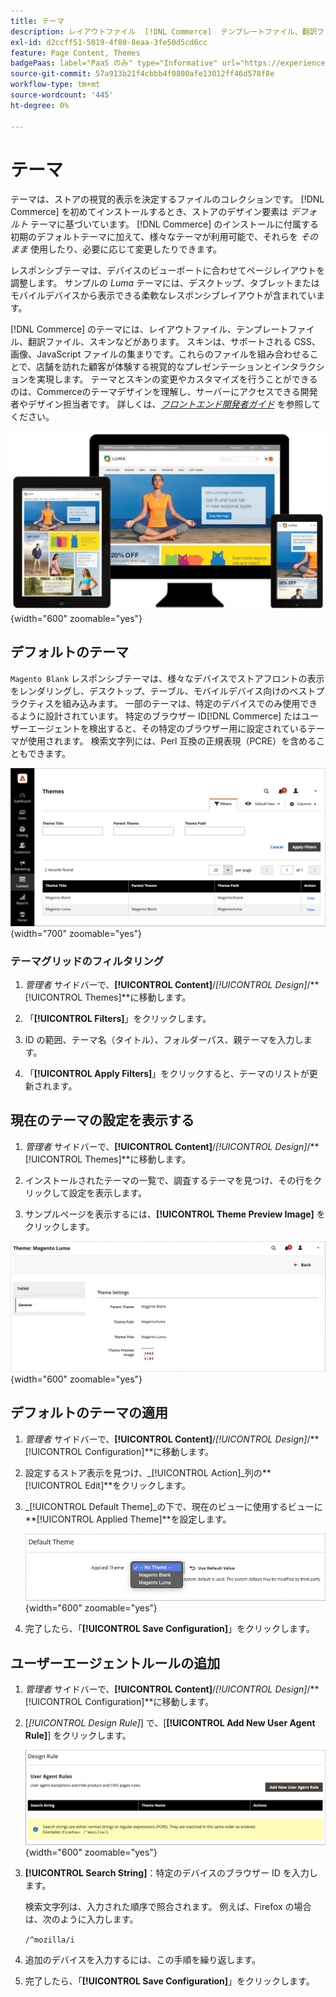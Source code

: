 ```yaml
---
title: テーマ
description: レイアウトファイル  [!DNL Commerce]  テンプレートファイル、翻訳ファイル、ストアのルックアンドフィールを定義するスキンなど、テーマについて説明します。
exl-id: d2ccff51-5019-4f80-8eaa-3fe50d5cd6cc
feature: Page Content, Themes
badgePaas: label="PaaS のみ" type="Informative" url="https://experienceleague.adobe.com/en/docs/commerce/user-guides/product-solutions" tooltip="Adobe Commerce on Cloud プロジェクト（Adobeが管理する PaaS インフラストラクチャ）およびオンプレミスプロジェクトにのみ適用されます。"
source-git-commit: 57a913b21f4cbbb4f0800afe13012ff46d578f8e
workflow-type: tm+mt
source-wordcount: '445'
ht-degree: 0%

---
```


# テーマ

テーマは、ストアの視覚的表示を決定するファイルのコレクションです。 [!DNL Commerce] を初めてインストールするとき、ストアのデザイン要素は _デフォルト_ テーマに基づいています。 [!DNL Commerce] のインストールに付属する初期のデフォルトテーマに加えて、様々なテーマが利用可能で、それらを _そのまま_ 使用したり、必要に応じて変更したりできます。

レスポンシブテーマは、デバイスのビューポートに合わせてページレイアウトを調整します。 サンプルの _Luma_ テーマには、デスクトップ、タブレットまたはモバイルデバイスから表示できる柔軟なレスポンシブレイアウトが含まれています。

[!DNL Commerce] のテーマには、レイアウトファイル、テンプレートファイル、翻訳ファイル、スキンなどがあります。 スキンは、サポートされる CSS、画像、JavaScript ファイルの集まりです。これらのファイルを組み合わせることで、店舗を訪れた顧客が体験する視覚的なプレゼンテーションとインタラクションを実現します。 テーマとスキンの変更やカスタマイズを行うことができるのは、Commerceのテーマデザインを理解し、サーバーにアクセスできる開発者やデザイン担当者です。 詳しくは、[_フロントエンド開発者ガイド_](https://developer.adobe.com/commerce/frontend-core/guide/themes/) を参照してください。

![Luma テーマ ](./assets/design-responsive.png){width="600" zoomable="yes"}

## デフォルトのテーマ

`Magento Blank` レスポンシブテーマは、様々なデバイスでストアフロントの表示をレンダリングし、デスクトップ、テーブル、モバイルデバイス向けのベストプラクティスを組み込みます。 一部のテーマは、特定のデバイスでのみ使用できるように設計されています。 特定のブラウザー ID[!DNL Commerce] たはユーザーエージェントを検出すると、その特定のブラウザー用に設定されているテーマが使用されます。 検索文字列には、Perl 互換の正規表現（PCRE）を含めることもできます。

![ テーマ ](./assets/themes.png){width="700" zoomable="yes"}

### テーマグリッドのフィルタリング

1. _管理者_ サイドバーで、**[!UICONTROL Content]**/_[!UICONTROL Design]_/**[!UICONTROL Themes]**に移動します。

1. 「**[!UICONTROL Filters]**」をクリックします。

1. ID の範囲、テーマ名（タイトル）、フォルダーパス、親テーマを入力します。

1. 「**[!UICONTROL Apply Filters]**」をクリックすると、テーマのリストが更新されます。

## 現在のテーマの設定を表示する

1. _管理者_ サイドバーで、**[!UICONTROL Content]**/_[!UICONTROL Design]_/**[!UICONTROL Themes]**に移動します。

1. インストールされたテーマの一覧で、調査するテーマを見つけ、その行をクリックして設定を表示します。

1. サンプルページを表示するには、**[!UICONTROL Theme Preview Image]** をクリックします。

![ テーマをプレビュー ](./assets/theme-settings.png){width="600" zoomable="yes"}

## デフォルトのテーマの適用

1. _管理者_ サイドバーで、**[!UICONTROL Content]**/_[!UICONTROL Design]_/**[!UICONTROL Configuration]**に移動します。

1. 設定するストア表示を見つけ、_[!UICONTROL Action]_列の&#x200B;**[!UICONTROL Edit]**をクリックします。

1. _[!UICONTROL Default Theme]_の下で、現在のビューに使用するビューに&#x200B;**[!UICONTROL Applied Theme]**を設定します。

   ![ 適用されたテーマ ](./assets/theme-default-apply.png){width="600" zoomable="yes"}

1. 完了したら、「**[!UICONTROL Save Configuration]**」をクリックします。

## ユーザーエージェントルールの追加

1. _管理者_ サイドバーで、**[!UICONTROL Content]**/_[!UICONTROL Design]_/**[!UICONTROL Configuration]**に移動します。

1. [_[!UICONTROL Design Rule]_] で、[**[!UICONTROL Add New User Agent Rule]**] をクリックします。

   ![ 設計規程 ](./assets/theme-design-rule.png){width="600" zoomable="yes"}

1. **[!UICONTROL Search String]**：特定のデバイスのブラウザー ID を入力します。

   検索文字列は、入力された順序で照合されます。 例えば、Firefox の場合は、次のように入力します。

   `/^mozilla/i`

1. 追加のデバイスを入力するには、この手順を繰り返します。

1. 完了したら、「**[!UICONTROL Save Configuration]**」をクリックします。
